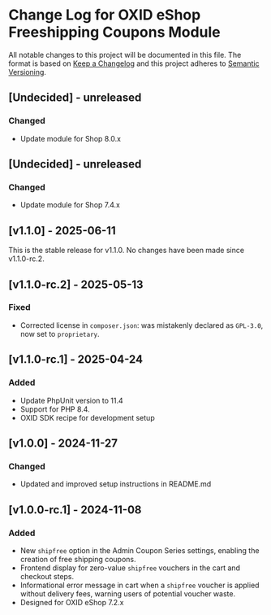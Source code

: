 # Change Log for OXID eShop Freeshipping Coupons Module

All notable changes to this project will be documented in this file.
The format is based on [Keep a Changelog](http://keepachangelog.com/)
and this project adheres to [Semantic Versioning](http://semver.org/).

## [Undecided] - unreleased

### Changed
- Update module for Shop 8.0.x

## [Undecided] - unreleased

### Changed
- Update module for Shop 7.4.x

## [v1.1.0] - 2025-06-11
This is the stable release for v1.1.0. No changes have been made since v1.1.0-rc.2.

## [v1.1.0-rc.2] - 2025-05-13

### Fixed
- Corrected license in `composer.json`: was mistakenly declared as `GPL-3.0`, now set to `proprietary`.

## [v1.1.0-rc.1] - 2025-04-24

### Added
- Update PhpUnit version to 11.4
- Support for PHP 8.4.
- OXID SDK recipe for development setup

## [v1.0.0] - 2024-11-27

### Changed
- Updated and improved setup instructions in README.md

## [v1.0.0-rc.1] - 2024-11-08

### Added
- New ``shipfree`` option in the Admin Coupon Series settings, enabling the creation of free shipping coupons.
- Frontend display for zero-value ``shipfree`` vouchers in the cart and checkout steps.
- Informational error message in cart when a ``shipfree`` voucher is applied without delivery fees, warning users of potential voucher waste.
- Designed for OXID eShop 7.2.x

[1.1.0]: https://github.com/OXID-eSales/freeshipping-coupons-module/compare/v1.1.0-rc.2...v1.1.0
[1.1.0-rc.2]: https://github.com/OXID-eSales/freeshipping-coupons-module/compare/v1.1.0-rc.1...v1.1.0-rc.2
[1.1.0-rc.1]: https://github.com/OXID-eSales/freeshipping-coupons-module/compare/v1.0.0...v1.1.0-rc.1
[1.0.0]: https://github.com/OXID-eSales/freeshipping-coupons-module/compare/v1.0.0-rc.1...v1.0.0
[1.0.0-rc.1]: https://github.com/OXID-eSales/freeshipping-coupons-module/releases/tag/v1.0.0-rc.1
